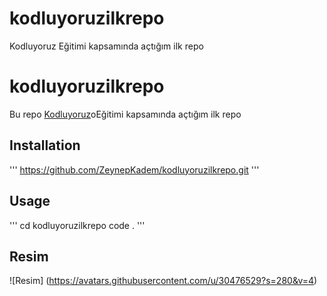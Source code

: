 # kodluyoruzilkrepo
Kodluyoruz Eğitimi kapsamında açtığım ilk repo
# kodluyoruzilkrepo
Bu repo [Kodluyoruz](https://kodluyoruz.org/)oEğitimi kapsamında açtığım ilk repo

## Installation 
'''
https://github.com/ZeynepKadem/kodluyoruzilkrepo.git
'''
## Usage 
'''
 cd kodluyoruzilkrepo
 code .
'''
## Resim
![Resim] (https://avatars.githubusercontent.com/u/30476529?s=280&v=4)
